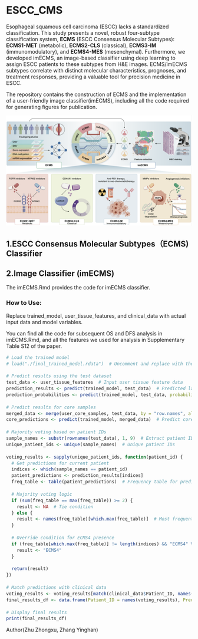 # ESCC_CMS
Esophageal squamous cell carcinoma (ESCC) lacks a standardized classification.  This study presents a novel, robust four-subtype classification system, **ECMS** (ESCC Consensus Molecular Subtypes): **ECMS1-MET** (metabolic), **ECMS2-CLS** (classical), **ECMS3-IM** (immunomodulatory), and **ECMS4-MES** (mesenchymal).  Furthermore, we developed imECMS, an image-based classifier using deep learning to assign ESCC patients to these subtypes from H&E images.  ECMS/imECMS subtypes correlate with distinct molecular characteristics, prognoses, and treatment responses, providing a valuable tool for precision medicine in ESCC.

The repository contains the construction of ECMS and the implementation of a user-friendly image classifier(imECMS), including all the code required for generating figures for publication. 

![image](ECMS_2024.png)
## 1.ESCC Consensus Molecular Subtypes（ECMS) Classifier

## 2.Image Classifier (imECMS)
The imECMS.Rmd provides the code for imECMS classifier.

### How to Use:

Replace trained_model, user_tissue_features, and clinical_data with actual input data and model variables.

You can find all the code for subsequent OS and DFS analysis in imECMS.Rmd, and all the features we used for analysis in Supplementary Table S12 of the paper.
 
```r
# Load the trained model
# load("./final_trained_model.rdata")  # Uncomment and replace with the model file path

# Predict results using the test dataset
test_data <- user_tissue_features  # Input user tissue feature data
prediction_results <- predict(trained_model, test_data)  # Predicted labels
prediction_probabilities <- predict(trained_model, test_data, probability = TRUE)  # Predicted probabilities

# Predict results for core samples
merged_data <- merge(user_core_samples, test_data, by = "row.names", all = FALSE)[, -c(1, 2)]  # Merge and clean data
core_predictions <- predict(trained_model, merged_data)  # Predict core samples

# Majority voting based on patient IDs
sample_names <- substr(rownames(test_data), 1, 9)  # Extract patient IDs
unique_patient_ids <- unique(sample_names)  # Unique patient IDs

voting_results <- sapply(unique_patient_ids, function(patient_id) {
  # Get predictions for current patient
  indices <- which(sample_names == patient_id)
  patient_predictions <- prediction_results[indices]
  freq_table <- table(patient_predictions)  # Frequency table for predictions
  
  # Majority voting logic
  if (sum(freq_table == max(freq_table)) >= 2) {
    result <- NA  # Tie condition
  } else {
    result <- names(freq_table)[which.max(freq_table)]  # Most frequent prediction
  }
  
  # Override condition for ECMS4 presence
  if (freq_table[which.max(freq_table)] != length(indices) && "ECMS4" %in% names(freq_table)) {
    result <- "ECMS4"
  }
  
  return(result)
})

# Match predictions with clinical data
voting_results <- voting_results[match(clinical_data$Patient_ID, names(voting_results))]
final_results_df <- data.frame(Patient_ID = names(voting_results), Predicted_Label = voting_results)

# Display final results
print(final_results_df)
```

Author(Zhu Zhongxu, Zhang Yinghan)
